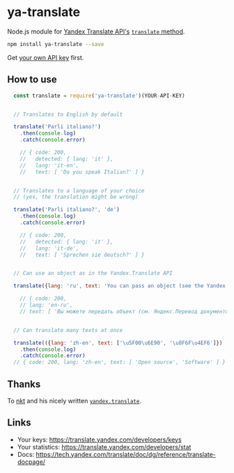 # ya-translate

Node.js module for [Yandex Translate API's](https://tech.yandex.com/translate/doc/dg/reference/translate-docpage/) [`translate` method](https://tech.yandex.com/translate/doc/dg/reference/translate-docpage/).


```bash
npm install ya-translate --save
```

Get [your own API key](https://translate.yandex.com/developers/keys) first.

## How to use

```javascript
  const translate = require('ya-translate')(YOUR-API-KEY)


  // Translates to English by default

  translate('Parli italiano?')
    .then(console.log)
    .catch(console.error)

    // { code: 200,
    //   detected: { lang: 'it' },
    //   lang: 'it-en',
    //   text: [ 'Do you speak Italian?' ] }


  // Translates to a language of your choice
  // (yes, the translation might be wrong)

  translate('Parli italiano?', 'de')
    .then(console.log)
    .catch(console.error)

    // { code: 200,
    //   detected: { lang: 'it' },
    //   lang: 'it-de',
    //   text: [ 'Sprechen sie deutsch?' ] }


  // Can use an object as in the Yandex.Translate API

  translate({lang: 'ru', text: 'You can pass an object (see the Yandex.Translate docs)'})

    // { code: 200,
    // lang: 'en-ru',
    // text: [ 'Вы можете передать объект (см. Яндекс.Перевод документов)' ] }


  // Can translate many texts at once

  translate(({lang: 'zh-en', text: ['\u5F00\u6E90', '\u8F6F\u4EF6']})
    .then(console.log)
    .catch(console.error)
  // { code: 200, lang: 'zh-en', text: [ 'Open source', 'Software' ] }

```

## Thanks

To [nkt](https://github.com/nkt) and his nicely written [`yandex.translate`](https://github.com/nkt/yandex.translate).

## Links

* Your keys: https://translate.yandex.com/developers/keys
* Your statistics: https://translate.yandex.com/developers/stat
* Docs: https://tech.yandex.com/translate/doc/dg/reference/translate-docpage/
